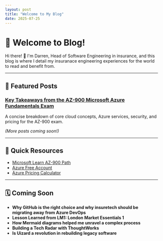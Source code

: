 ```yaml
---
layout: post
title: "Welcome to My Blog"
date: 2025-07-25
---
```


# 🌟 Welcome to Blog!

Hi there! 👋 I'm Darren, Head of Software Engineering in insurance, and this blog is where I detail my insuranace engineering experiences for the world to read and benefit from.

---

## 📌 Featured Posts

### [Key Takeaways from the AZ-900 Microsoft Azure Fundamentals Exam](_posts/2025-07-25-AZ900.md)  
A concise breakdown of core cloud concepts, Azure services, security, and pricing for the AZ-900 exam.  

*(More posts coming soon!)*

---

## 🔗 Quick Resources

- [Microsoft Learn AZ-900 Path](https://learn.microsoft.com/en-us/certifications/exams/az-900/)  
- [Azure Free Account](https://azure.microsoft.com/en-us/free/)  
- [Azure Pricing Calculator](https://azure.microsoft.com/en-us/pricing/calculator/)  

---

## 🗓️ Coming Soon

- **Why GitHub is the right choice and why insuretech should be migrating away from Azure DevOps**  
- **Lesson Learned from LM1: London Market Essentials 1**
- **How Mermaid diagrams helped me unravel a complex process**
- **Building a Tech Radar with ThoughtWorks**
- **Is Uizard a revolution in rebuilding legacy software**


